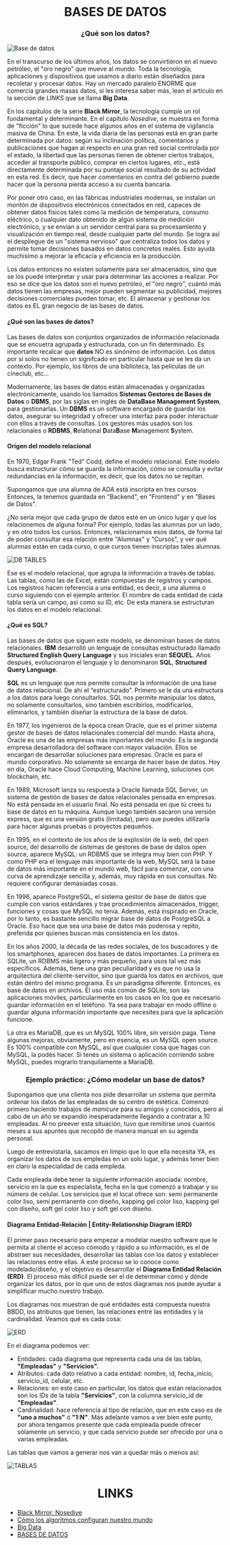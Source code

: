 <h1 align="center"> BASES DE DATOS </h1>
<h3 align="center"> ¿Qué son los datos?  </h3>

![Base de datos](https://fotografias.lasexta.com/clipping/cmsimages01/2019/01/16/79CA7660-6216-4CF0-961F-A217BD3045F2/97.jpg?crop=725,408,x137,y0&width=1600&height=900&optimize=high&format=webply)

En el transcurso de los últimos años, los datos se convirtieron en el nuevo petróleo, el "oro negro" que mueve al mundo. Toda la tecnología, aplicaciones y dispositivos que usamos a diario están diseñados para recoletar y procesar datos. Hay un mercado paralelo ENORME que comercia grandes masas datos, si les interesa saber más, lean el artículo en la sección de _LINKS_ que se llama **Big Data**.

En los capítulos de la serie **Black Mirror**, la tecnología cumple un rol fundamental y determinante. En el capítulo _Nosedive_, se muestra en forma de "ficción" lo que sucede hace algunos años en el sistema de vigilancia masiva de China. En este, la vida diaria de las personas está en gran parte determinada por datos: según su inclinación política, comentarios y publicaciones que hagan al respecto en una gran red social controlada por el estado, la libertad que las personas tienen de obtener ciertos trabajos, acceder al transporte público, comprar en ciertos lugares, etc., está directamente determinada por su puntaje social resultado de su actividad en esta red. Es decir, que hacer comentarios en contra del gobierno puede hacer que la persona pierda acceso a su cuenta bancaria.

Por poner otro caso, en las fábricas industriales modernas, se instalan un montón de dispositivos electrónicos conectados en red, capaces de obtener datos físicos tales como la medición de temperatura, consumo eléctrico, o cualquier dato obtenido de algún sistema de medición electrónico, y se envian a un servidor central para su procesamiento y visualización en tiempo real, desde cualquier parte del mundo. Se logra así el despliegue de un "sistema nervioso" que centraliza todos los datos y permite tomar decisiones basados en datos concretos reales. Esto ayuda muchísimo a mejorar la eficacia y eficiencia en la producción.

Los datos entonces no existen solamente para ser almacenados, sino que se los puede interpretar y usar para determinar las acciones a realizar. Por eso se dice que los datos son el nuevo petróleo, el "oro negro", cuánto más datos tienen las empresas, mejor pueden segmentar su publicidad, mejores decisiones comerciales pueden tomar, etc. El almacenar y gestionar los datos es EL gran negocio de las bases de datos.

#### ¿Qué son las bases de datos?

Las bases de datos son conjuntos organizados de información relacionada que se encuetra agrupada y estructurada, con un fin determinado. Es importante recalcar que **datos** NO es sinónimo de información. Los datos por sí solos no tienen un signifcado en particular hasta que se les da un contexto. Por ejemplo, los libros de una biblioteca, las películas de un cineclub, etc...

Modernamente, las bases de datos están almacenadas y organizadas electrónicamente, usando los llamados **Sistemas Gestores de Bases de Datos** o **DBMS**, por las siglas en inglés de **DataBase Management System**, para gestionarlas. Un **DBMS** es un software encargado de guardar los datos, asegurar su integridad y ofrecer una interfaz para poder interactuar con ellos a través de consultas. Los gestores más usados son los relacionales o **RDBMS**, **R**elational **D**ata**B**ase **M**anagement **S**ystem.

#### Origen del modelo relacional

En 1970, Edgar Frank "Ted" Codd, define el modelo relacional. Este modelo busca estructurar cómo se guarda la información, cómo se consulta y evitar redundancias en la información, es decir, que los datos no se repitan.

Supongamos que una alumna de ADA está inscripta en tres cursos. Entonces, la tenemos guardada en "Backend", en "Frontend" y en "Bases de Datos".

¿No sería mejor que cada grupo de datos esté en un único lugar y que los relacionemos de alguna forma? Por ejemplo, todas las alumnas por un lado, y en otro todos los cursos. Entonces, relacionamos esos datos, de forma tal de poder consultar esa relación entre "Alumnas" y "Cursos", y ver qué alumnas están en cada curso, o que cursos tienen inscriptas tales alumnas.

![DB TABLES](https://i.ibb.co/X2pYtfT/tablas.png)

Ese es el modelo relacional, que agrupa la información a través de tablas. Las tablas, como las de Excel, están compuestas de registros y campos. Los registros hacen referencia a una entidad, es decir, a una alumna o curso siguiendo con el ejemplo anterior. El nombre de cada entidad de cada tabla sería un campo, así como su ID, etc. De esta manera se estructuran los datos en el modelo relacional.

#### ¿Qué es SQL?

Las bases de datos que siguen este modelo, se denominan bases de datos relacionales. **IBM** desarrolló un lenguaje de consultas estructurado llamado **Structured English Query Language** y sus iniciales eran **SEQUEL**. Años después, evolucionaron el lenguaje y lo denominaron **SQL**, **Structured Query Language**.

**SQL** es un lenguaje que nos permite consultar la información de una base de datos relacional. De ahí el “estructurado”. Primero se le da una estructura a los datos para luego consultarlos. SQL nos permite manipular los datos, no solamente consultarlos, sino también escribirlos, modificarlos, eliminarlos, y también diseñar la estructura de la base de datos.

En 1977, los ingenieros de la época crean Oracle, que es el primer sistema gestor de bases de datos relacionales comercial del mundo. Hasta ahora, Oracle es una de las empresas más importantes del mundo. Es la segunda empresa desarrolladora del software con mayor valuación. Ellos se encargan de desarrollar soluciones para empresas. Oracle es para el mundo corporativo. No solamente se encarga de hacer base de datos. Hoy en día, Oracle hace Cloud Computing, Machine Learning, soluciones con blockchain, etc.

En 1989, Microsoft lanza su respuesta a Oracle llamada SQL Server, un sistema de gestión de bases de datos relacionales pensada en empresas. No está pensada en el usuario final. No está pensada en que tú crees tu base de datos en tu máquina. Aunque luego también sacaron una versión express, que es una versión gratis (limitada), pero que puedes utilizarla para hacer algunas pruebas o proyectos pequeños.

En 1995, en el contexto de los años de la explosión de la web, del open source, del desarrollo de sistemas de gestores de base de datos open source, aparece MySQL: un RDBMS que se integra muy bien con PHP. Y como PHP era el lenguaje más importante de la web, MySQL será la base de datos más importante en el mundo web, fácil para comenzar, con una curva de aprendizaje sencilla y, además, muy rápida en sus consultas. No requiere configurar demasiadas cosas.

En 1996, aparece PostgreSQL, el sistema gestor de base de datos que cumple con varios estándares y trae procedimientos almacenados, trigger, funciones y cosas que MySQL no tenía. Además, está inspirado en Oracle, por lo tanto, es bastante sencillo migrar base de datos de PostgreSQL a Oracle. Eso hace que sea una base de datos más poderosa y repito, preferida por quienes buscan más consistencia en los datos.

En los años 2000, la década de las redes sociales, de los buscadores y de los smartphones, aparecen dos bases de datos importantes. La primera es SQLite, un RDBMS más ligero y más pequeño, para usos tal vez más específicos. Además, tiene una gran peculiaridad y es que no usa la arquitectura del cliente-servidor, sino que guarda los datos en archivos, que están dentro del mismo programa. Es un paradigma diferente. Entonces, es base de datos en archivos. El uso más común de SQLite, son las aplicaciones móviles, particularmente en los casos en los que es necesario guardar información en el teléfono. Ya sea para trabajar en modo offline o guardar alguna información importante que necesites para que la aplicación funcione.

La otra es MariaDB, que es un MySQL 100% libre, sin versión paga. Tiene algunas mejoras, obviamente, pero en esencia, es un MySQL open source. Es 100% compatible con MySQL, así que cualquier cosa que hagas con MySQL, la podés hacer. Si tenés un sistema o aplicación corriendo sobre MySQL, puedes migrarlo tranquilamente a MariaDB.

<h3 align="center"> Ejemplo práctico: ¿Cómo modelar un base de datos? </h3>

Supongamos que una clienta nos pide desarrollar un sistema que permita ordenar los datos de las empleadas de su centro de estética. Comenzó primero haciendo trabajos de _manicure_ para su amigos y conocidos, pero al cabo de un año se expandió inesperadamente llegando a contratar a 10 empleadas. Al no preever esta situación, tuvo que remitirse unos cuantos meses a sus apuntes que recopiló de manera manual en su agenda personal.

Luego de entrevistarla, sacamos en limpio que lo que ella necesita YA, es organizar los datos de sus empledas en un solo lugar, y además tener bien en claro la especialidad de cada empleda.

Cada empleada debe tener la siguiente información asociada: nombre, servicio en la que es especialista, fecha en la que comenzó a trabajar y su número de celular. Los servicios que el local ofrece son: semi permanente color liso, semi permanente con diseño, kapping gel color liso, kapping gel con diseño, soft gel color liso y soft gel con diseño. 

#### Diagrama Entidad-Relación | Entity-Relationship Diagram (ERD)

El primer paso necesario para empezar a modelar nuestro software que le permita al cliente el acceso cómodo y rápido a su información, es el de abstraer sus necesidades, desarrollar las tablas con los datos y establecer las relaciones entre ellas. A este proceso se lo conoce como modelado/diseño, y el objetivo es desarrollar el **Diagrama Entidad Relación (ERD)**. El proceso más dificil puede ser el de determinar cómo y dónde organizar los datos, por lo que uno de estos diagramas nos puede ayudar a simplificar mucho nuestro trabajo.

Los diagramas nos muestran de qué entidades está compuesta nuestra BBDD, los atributos que tienen, las relaciones entre las entidades y la cardinalidad. Veamos qué es cada cosa:

![ERD](https://i.ibb.co/X3LRnTM/erd.png)

En el diagrama podemos ver:

-   Entidades: cada diagrama que representa cada una de las tablas, **"Empleadas"** y **"Servicios".**
-   Atributos: cada dato relativo a cada entidad: nombre, id, fecha_inicio, servicio_id, celular, etc.
-   Relaciones: en este caso en particular, los datos que están relacionados son los IDs de la tabla **"Servicios"**, con la columna servicio_id de **"Empleadas"**.
-   Cardinalidad: hace referencia al tipo de relación, que en este caso es de **"uno a muchos"** ó **"1:N"**. Más adelante vamos a ver bien este punto, por ahora tengamos presente que cada empleada puede ofrecer sólamente un servicio, y que cada servicio puede ser ofrecido por una o varias empleadas.

Las tablas que vamos a generar nos van a quedar más o menos así:

![TABLAS](https://i.ibb.co/FsVpB4y/tablas-II.png)

<h1 align="center"> LINKS </h1>

-   [Black Mirror: Nosedive](https://www.youtube.com/watch?v=EcspUD0kF7g)
-   [Cómo los algoritmos configuran nuestro mundo](https://www.youtube.com/watch?v=sLd-SxE7__8)
-   [Big Data](https://www.forbesargentina.com/innovacion/el-negocio-datos-consiste-famoso-big-data-n13621)
-   [BASES DE DATOS](https://ed.team/blog/que-son-las-bases-de-datos)
